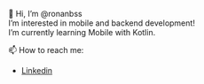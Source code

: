 👋 Hi, I’m @ronanbss  
I’m interested in mobile and backend development!  
I’m currently learning Mobile with Kotlin.  

📫 How to reach me:

- [Linkedin](https://www.linkedin.com/in/ronan-brito-17b290b4/)

<!---
ronanbss/ronanbss is a ✨ special ✨ repository because its `README.md` (this file) appears on your GitHub profile.
You can click the Preview link to take a look at your changes.
--->
